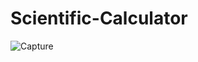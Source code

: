 # Scientific-Calculator
![Capture](https://user-images.githubusercontent.com/51491868/127099237-a5451e2c-9ae6-4f2a-ad9d-82c30de386fa.JPG)
